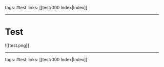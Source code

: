tags: #test 
links: [[test/000 Index|Index]]

---
# Test

![[test.png]]

---
tags: #test 
links: [[test/000 Index|Index]]